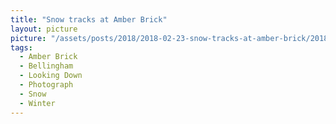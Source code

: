 ```yaml
---
title: "Snow tracks at Amber Brick"
layout: picture
picture: "/assets/posts/2018/2018-02-23-snow-tracks-at-amber-brick/20180223_221244500_iOS.jpg"
tags:
  - Amber Brick
  - Bellingham
  - Looking Down
  - Photograph  
  - Snow
  - Winter
---
```

